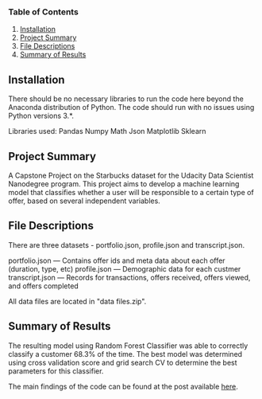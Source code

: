 ### Table of Contents

1. [Installation](#installation)
2. [Project Summary](#summary)
3. [File Descriptions](#files)
4. [Summary of Results](#results)

## Installation <a name="installation"></a>

There should be no necessary libraries to run the code here beyond the Anaconda distribution of Python.  The code should run with no issues using Python versions 3.*.

Libraries used: 
Pandas
Numpy
Math
Json
Matplotlib
Sklearn

## Project Summary <a name="summary"></a>

A Capstone Project on the Starbucks dataset for the Udacity Data Scientist Nanodegree program. This project aims to develop a machine learning model that classifies whether a user will be responsible to a certain type of offer, based on several independent variables.

## File Descriptions <a name="files"></a>

There are three datasets - portfolio.json, profile.json and transcript.json.

portfolio.json — Contains offer ids and meta data about each offer (duration, type, etc)
profile.json — Demographic data for each custmer
transcript.json — Records for transactions, offers received, offers viewed, and offers completed

All data files are located in "data files.zip".

## Summary of Results <a name="results"></a>

The resulting model using Random Forest Classifier was able to correctly classify a customer 68.3% of the time. The best model was determined using cross validation score and grid search CV to determine the best parameters for this classifier.

The main findings of the code can be found at the post available [here](https://medium.com/@misc.wayne123/starbucks-capstone-challenge-537605e26402).
